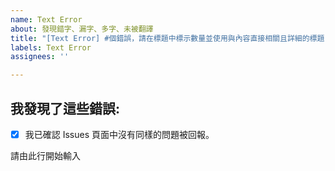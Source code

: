 ```yaml
---
name: Text Error
about: 發現錯字、漏字、多字、未被翻譯
title: "[Text Error] #個錯誤，請在標題中標示數量並使用與內容直接相關且詳細的標題"
labels: Text Error
assignees: ''

---
```


## 我發現了這些錯誤:
- [x] 我已確認 Issues 頁面中沒有同樣的問題被回報。 <!-- 確認後將 [ ] 改為 [x] 並以Preview確認框框有正確打勾 -->

請由此行開始輸入
